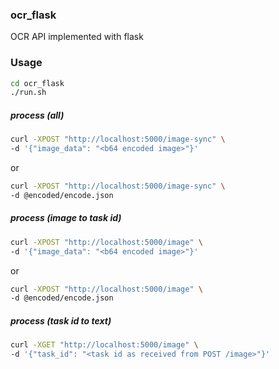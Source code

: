 ### ocr_flask

OCR API implemented with flask


### Usage

```bash
cd ocr_flask
./run.sh
```

##### process (all)

```bash
curl -XPOST "http://localhost:5000/image-sync" \
-d '{"image_data": "<b64 encoded image>"}'
```
or
```bash
curl -XPOST "http://localhost:5000/image-sync" \
-d @encoded/encode.json
```

##### process (image to task id)

```bash
curl -XPOST "http://localhost:5000/image" \
-d '{"image_data": "<b64 encoded image>"}'
```
or 
```bash
curl -XPOST "http://localhost:5000/image" \
-d @encoded/encode.json
```




##### process (task id to text)
 

```bash
curl -XGET "http://localhost:5000/image" \
-d '{"task_id": "<task id as received from POST /image>"}'
```






